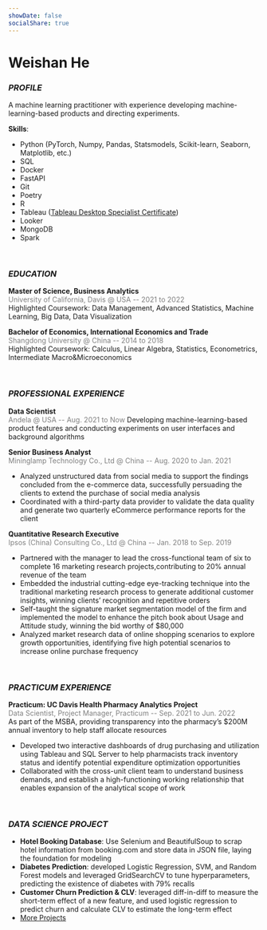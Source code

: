 ```yaml
---
showDate: false
socialShare: true
---
```


# **Weishan He**
### *PROFILE*
A machine learning practitioner with experience developing machine-learning-based products and directing experiments.

**Skills**: 
- Python (PyTorch, Numpy, Pandas, Statsmodels, Scikit-learn, Seaborn, Matplotlib, etc.)
- SQL
- Docker
- FastAPI
- Git
- Poetry
- R 
- Tableau ([Tableau Desktop Specialist Certificate](https://www.credly.com/badges/646c3f65-3bce-4e43-9c11-f44a33854d93?source=linked_in_profile)) 
- Looker 
- MongoDB 
- Spark

<!-- **Awards**: The third price and Best Storytelling winner at Aggie Hacks x Google Cloud Hackathon (article)  -->

<br>

### *EDUCATION*

**Master of Science, Business Analytics** <br>
<span style="color:gray">
University of California, Davis @ USA --
2021 to 2022
</span> <br>
Highlighted Coursework: Data Management, Advanced Statistics, Machine Learning, Big Data, Data Visualization <br>

**Bachelor of Economics, International Economics and Trade** <br>
<span style="color:gray">
Shangdong University @ China --
2014 to 2018
</span> <br>
Highlighted Coursework: Calculus, Linear Algebra, Statistics, Econometrics, Intermediate Macro&Microeconomics

<br>

### *PROFESSIONAL EXPERIENCE*
**Data Scientist**<br>
<span style="color:gray">
Andela @ USA -- Aug. 2021 to Now
</span> 
Developing machine-learning-based product features and conducting experiments on user interfaces and background algorithms

**Senior Business Analyst**<br>
<span style="color:gray">
Mininglamp Technology Co., Ltd @ China -- Aug. 2020 to Jan. 2021
</span> 
- Analyzed unstructured data from social media to support the findings concluded from the e-commerce data,
successfully persuading the clients to extend the purchase of social media analysis
- Coordinated with a third-party data provider to validate the data quality and generate two quarterly
eCommerce performance reports for the client

**Quantitative Research Executive** <br>
<span style="color:gray">
Ipsos (China) Consulting Co., Ltd @ China -- Jan. 2018 to Sep. 2019
</span> 
- Partnered with the manager to lead the cross-functional team of six to complete 16 marketing research projects,contributing to 20% annual revenue of the team
- Embedded the industrial cutting-edge eye-tracking technique into the traditional marketing research process to
generate additional customer insights, winning clients’ recognition and repetitive orders
- Self-taught the signature market segmentation model of the firm and implemented the model to enhance the
pitch book about Usage and Attitude study, winning the bid worthy of $80,000
- Analyzed market research data of online shopping scenarios to explore growth opportunities, identifying five
high potential scenarios to increase online purchase frequency

<br>

### *PRACTICUM EXPERIENCE*
**Practicum: UC Davis Health Pharmacy Analytics Project**
<br>
<span style="color:gray">
Data Scientist, Project Manager, Practicum -- Sep. 2021 to Jun. 2022
</span> <br>
As part of the MSBA, providing transparency into the pharmacy’s $200M annual inventory to help staff allocate resources
- Developed two interactive dashboards of drug purchasing and utilization using Tableau and SQL Server to help pharmacists track inventory status and identify potential expenditure optimization opportunities
- Collaborated with the cross-unit client team to understand business demands, and establish a high-functioning working relationship that enables expansion of the analytical scope of work

<br>

### *DATA SCIENCE PROJECT*
- **Hotel Booking Database**: Use Selenium and BeautifulSoup to scrap hotel information from booking.com and store data in JSON file, laying the foundation for modeling
- **Diabetes Prediction**: developed Logistic Regression, SVM, and Random Forest models and leveraged GridSearchCV to tune hyperparameters, predicting the existence of diabetes with 79% recalls 
- **Customer Churn Prediction & CLV**: leveraged diff-in-diff to measure the short-term effect of a new feature, and used logistic regression to predict churn and calculate CLV to estimate the long-term effect
- [More Projects](/#projects)

